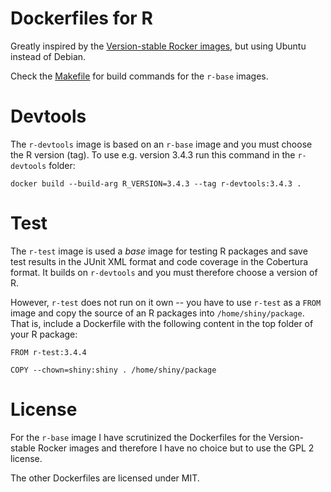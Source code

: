 Dockerfiles for R
=================

Greatly inspired by the [Version-stable Rocker images](https://github.com/rocker-org/rocker-versioned), but using Ubuntu instead of Debian.

Check the [Makefile](r-base/Makefile) for build commands for the `r-base` images.


# Devtools

The `r-devtools` image is based on an `r-base` image and you must choose the R version (tag). To use e.g. version 3.4.3 run this command in the `r-devtools` folder:

	docker build --build-arg R_VERSION=3.4.3 --tag r-devtools:3.4.3 .


# Test

The `r-test` image is used a *base* image for testing R packages and save test results in the JUnit XML format and code coverage in the Cobertura format. It builds on `r-devtools` and you must therefore choose a version of R.

However, `r-test` does not run on it own -- you have to use `r-test` as a `FROM` image and copy the source of an R packages into `/home/shiny/package`. That is, include a Dockerfile with the following content in the top folder of your R package:

    FROM r-test:3.4.4

    COPY --chown=shiny:shiny . /home/shiny/package


# License

For the `r-base` image I have scrutinized the Dockerfiles for the Version-stable Rocker images and therefore I have no choice but to use the GPL 2 license.

The other Dockerfiles are licensed under MIT.

